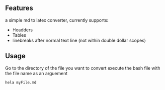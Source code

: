 ## Features
a simple md to latex converter, currently supports:

- Headders
- Tables
- linebreaks after normal text line (not within double dollar scopes)

## Usage
Go to the directory of the file you want to convert
execute the bash file with the file name as an arguement

```
hela myFile.md
```

